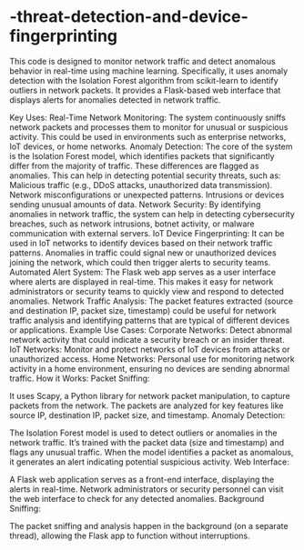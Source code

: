 # -threat-detection-and-device-fingerprinting

This code is designed to monitor network traffic and detect anomalous behavior in real-time using machine learning. Specifically, it uses anomaly detection with the Isolation Forest algorithm from scikit-learn to identify outliers in network packets. It provides a Flask-based web interface that displays alerts for anomalies detected in network traffic.

Key Uses:
Real-Time Network Monitoring:
The system continuously sniffs network packets and processes them to monitor for unusual or suspicious activity. This could be used in environments such as enterprise networks, IoT devices, or home networks.
Anomaly Detection:
The core of the system is the Isolation Forest model, which identifies packets that significantly differ from the majority of traffic. These differences are flagged as anomalies. This can help in detecting potential security threats, such as:
Malicious traffic (e.g., DDoS attacks, unauthorized data transmission).
Network misconfigurations or unexpected patterns.
Intrusions or devices sending unusual amounts of data.
Network Security:
By identifying anomalies in network traffic, the system can help in detecting cybersecurity breaches, such as network intrusions, botnet activity, or malware communication with external servers.
IoT Device Fingerprinting:
It can be used in IoT networks to identify devices based on their network traffic patterns. Anomalies in traffic could signal new or unauthorized devices joining the network, which could then trigger alerts to security teams.
Automated Alert System:
The Flask web app serves as a user interface where alerts are displayed in real-time. This makes it easy for network administrators or security teams to quickly view and respond to detected anomalies.
Network Traffic Analysis:
The packet features extracted (source and destination IP, packet size, timestamp) could be useful for network traffic analysis and identifying patterns that are typical of different devices or applications.
Example Use Cases:
Corporate Networks: Detect abnormal network activity that could indicate a security breach or an insider threat.
IoT Networks: Monitor and protect networks of IoT devices from attacks or unauthorized access.
Home Networks: Personal use for monitoring network activity in a home environment, ensuring no devices are sending abnormal traffic.
How it Works:
Packet Sniffing:

It uses Scapy, a Python library for network packet manipulation, to capture packets from the network.
The packets are analyzed for key features like source IP, destination IP, packet size, and timestamp.
Anomaly Detection:

The Isolation Forest model is used to detect outliers or anomalies in the network traffic. It’s trained with the packet data (size and timestamp) and flags any unusual traffic.
When the model identifies a packet as anomalous, it generates an alert indicating potential suspicious activity.
Web Interface:

A Flask web application serves as a front-end interface, displaying the alerts in real-time.
Network administrators or security personnel can visit the web interface to check for any detected anomalies.
Background Sniffing:

The packet sniffing and analysis happen in the background (on a separate thread), allowing the Flask app to function without interruptions.

